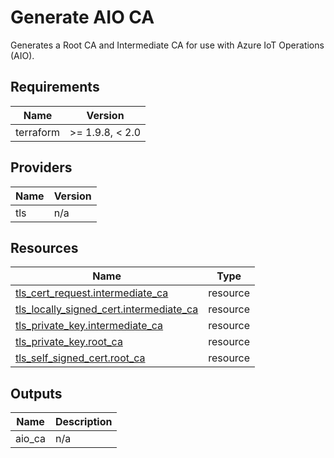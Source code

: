 <!-- BEGIN_TF_DOCS -->
<!-- markdown-table-prettify-ignore-start -->
# Generate AIO CA

Generates a Root CA and Intermediate CA for use with Azure IoT Operations (AIO).

## Requirements

| Name | Version |
|------|---------|
| terraform | >= 1.9.8, < 2.0 |

## Providers

| Name | Version |
|------|---------|
| tls | n/a |

## Resources

| Name | Type |
|------|------|
| [tls_cert_request.intermediate_ca](https://registry.terraform.io/providers/hashicorp/tls/latest/docs/resources/cert_request) | resource |
| [tls_locally_signed_cert.intermediate_ca](https://registry.terraform.io/providers/hashicorp/tls/latest/docs/resources/locally_signed_cert) | resource |
| [tls_private_key.intermediate_ca](https://registry.terraform.io/providers/hashicorp/tls/latest/docs/resources/private_key) | resource |
| [tls_private_key.root_ca](https://registry.terraform.io/providers/hashicorp/tls/latest/docs/resources/private_key) | resource |
| [tls_self_signed_cert.root_ca](https://registry.terraform.io/providers/hashicorp/tls/latest/docs/resources/self_signed_cert) | resource |

## Outputs

| Name | Description |
|------|-------------|
| aio\_ca | n/a |
<!-- markdown-table-prettify-ignore-end -->
<!-- END_TF_DOCS -->
